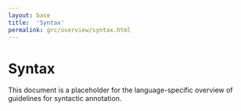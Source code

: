 ```yaml
---
layout: base
title:  'Syntax'
permalink: grc/overview/syntax.html
---
```


# Syntax

This document is a placeholder for the language-specific overview of
guidelines for syntactic annotation.
